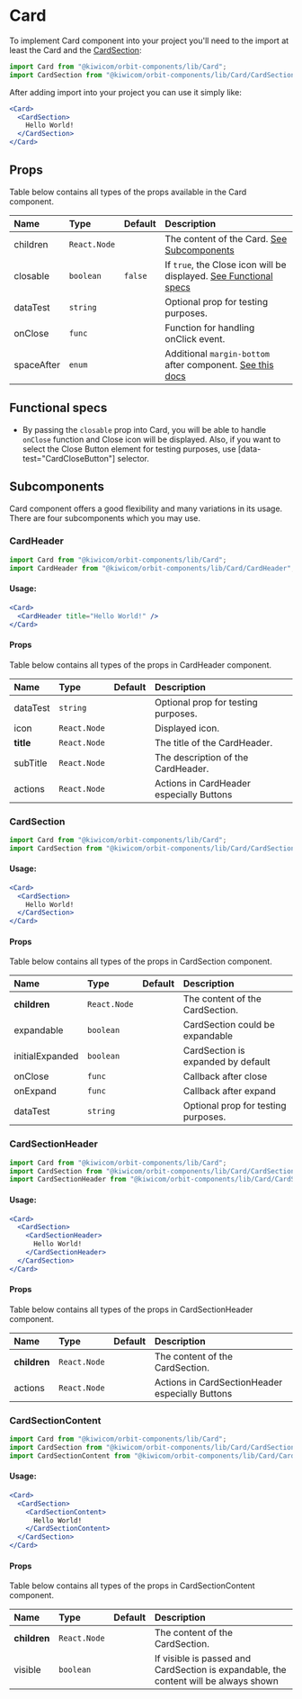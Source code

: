 # Card
To implement Card component into your project you'll need to the import at least the Card and the [CardSection](#cardsection):
```jsx
import Card from "@kiwicom/orbit-components/lib/Card";
import CardSection from "@kiwicom/orbit-components/lib/Card/CardSection";
```
After adding import into your project you can use it simply like:
```jsx
<Card>
  <CardSection>
    Hello World!
  </CardSection>
</Card>
```
## Props
Table below contains all types of the props available in the Card component.

| Name          | Type                  | Default         | Description                      |
| :------------ | :---------------------| :-------------- | :------------------------------- |
| children      | `React.Node`          |                 | The content of the Card. [See Subcomponents](#sub-components)
| closable      | `boolean`             | `false`         | If `true`, the Close icon will be displayed. [See Functional specs](#functional-specs)
| dataTest      | `string`              |                 | Optional prop for testing purposes.
| onClose       | `func`                |                 | Function for handling onClick event.
| spaceAfter    | `enum`                |                 | Additional `margin-bottom` after component. [See this docs](https://github.com/kiwicom/orbit-components/tree/master/src/common/getSpacingToken)

## Functional specs
* By passing the `closable` prop into Card, you will be able to handle `onClose` function and Close icon will be displayed. Also, if you want to select the Close Button element for testing purposes, use [data-test="CardCloseButton"] selector.

## Subcomponents
Card component offers a good flexibility and many variations in its usage. There are four subcomponents which you may use.

### CardHeader
```jsx
import Card from "@kiwicom/orbit-components/lib/Card";
import CardHeader from "@kiwicom/orbit-components/lib/Card/CardHeader";
```
#### Usage:
```jsx
<Card>
  <CardHeader title="Hello World!" />
</Card>
```

#### Props
Table below contains all types of the props in CardHeader component.

| Name          | Type                  | Default         | Description                      |
| :------------ | :---------------------| :-------------- | :------------------------------- |
| dataTest      | `string`              |                 | Optional prop for testing purposes.
| icon          | `React.Node`          |                 | Displayed icon.
| **title**     | `React.Node`          |                 | The title of the CardHeader.
| subTitle      | `React.Node`          |                 | The description of the CardHeader.
| actions       | `React.Node`          |                 | Actions in CardHeader especially Buttons


### CardSection
```jsx
import Card from "@kiwicom/orbit-components/lib/Card";
import CardSection from "@kiwicom/orbit-components/lib/Card/CardSection";
```
#### Usage:
```jsx
<Card>
  <CardSection>
    Hello World!
  </CardSection>
</Card>
```

#### Props
Table below contains all types of the props in CardSection component.

| Name            | Type                  | Default         | Description                      |
| :---------------| :---------------------| :-------------- | :------------------------------- |
| **children**    | `React.Node`          |                 | The content of the CardSection.
| expandable      | `boolean`             |                 | CardSection could be expandable
| initialExpanded | `boolean`             |                 | CardSection is expanded by default
| onClose         | `func`                |                 | Callback after close
| onExpand        | `func`                |                 | Callback after expand
| dataTest        | `string`              |                 | Optional prop for testing purposes.


### CardSectionHeader
```jsx
import Card from "@kiwicom/orbit-components/lib/Card";
import CardSection from "@kiwicom/orbit-components/lib/Card/CardSection";
import CardSectionHeader from "@kiwicom/orbit-components/lib/Card/CardSection/CardSectionHeader";
```
#### Usage:
```jsx
<Card>
  <CardSection>
    <CardSectionHeader>
      Hello World!
    </CardSectionHeader>
  </CardSection>
</Card>
```

#### Props
Table below contains all types of the props in CardSectionHeader component.

| Name            | Type                  | Default         | Description                      |
| :---------------| :---------------------| :-------------- | :------------------------------- |
| **children**    | `React.Node`          |                 | The content of the CardSection.
| actions         | `React.Node`          |                 | Actions in CardSectionHeader especially Buttons 


### CardSectionContent
```jsx
import Card from "@kiwicom/orbit-components/lib/Card";
import CardSection from "@kiwicom/orbit-components/lib/Card/CardSection";
import CardSectionContent from "@kiwicom/orbit-components/lib/Card/CardSection/CardSectionContent";
```
#### Usage:
```jsx
<Card>
  <CardSection>
    <CardSectionContent>
      Hello World!
    </CardSectionContent>
  </CardSection>
</Card>
```

#### Props
Table below contains all types of the props in CardSectionContent component.

| Name            | Type                  | Default         | Description                      |
| :---------------| :---------------------| :-------------- | :------------------------------- |
| **children**    | `React.Node`          |                 | The content of the CardSection.
| visible         | `boolean`             |                 | If visible is passed and CardSection is expandable, the content will be always shown
